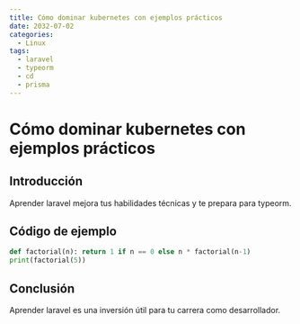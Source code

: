 ```yaml
---
title: Cómo dominar kubernetes con ejemplos prácticos
date: 2032-07-02
categories:
  - Linux
tags:
  - laravel
  - typeorm
  - cd
  - prisma
---
```


# Cómo dominar kubernetes con ejemplos prácticos

## Introducción

Aprender laravel mejora tus habilidades técnicas y te prepara para typeorm.

## Código de ejemplo

```python
def factorial(n): return 1 if n == 0 else n * factorial(n-1)
print(factorial(5))
```

## Conclusión

Aprender laravel es una inversión útil para tu carrera como desarrollador.